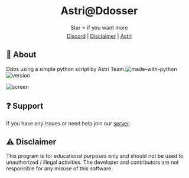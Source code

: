 <div align="center">

# Astri@Ddosser

</div>
<div align="center">
  Star ⭐ if you want more <br>
  <a href="https://discord.gg/XnRjFmgPYz">Discord</a> | <a href="https://github.com/CaptainBeluga/astri-ddosser#warning-disclaimer">Disclaimer</a> | <a href="https://github.com/astros3x/Astri">Astri</a>
</div>

## 📍 About
Ddos using a simple python script by Astri Team.![made-with-python](https://img.shields.io/badge/Made%20with-Python-1f425f.svg) ![version](https://img.shields.io/badge/python-3.9-green)

![screen](https://github.com/CaptainBeluga/astri-ddosser/assets/87500882/4c3a8eee-ac38-47c4-a35a-a8512ce350d0)


## :question: Support
If you have any issues or need help join our [server](https://discord.gg/XnRjFmgPYz).

## :warning: Disclaimer
This program is for educational purposes only and should not be used to unauthorized / illegal activities. The developer and contributors are not responsible for any misuse of this software.
